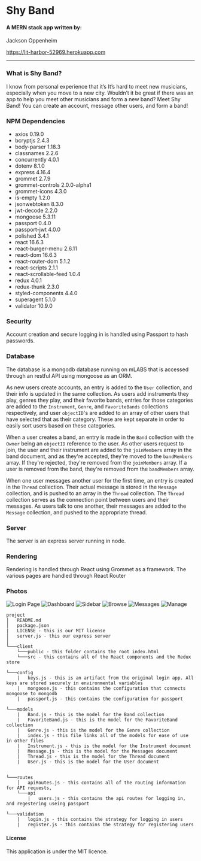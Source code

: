 # Shy Band

#### A MERN stack app written by:

Jackson Oppenheim

https://lit-harbor-52969.herokuapp.com

---

### What is Shy Band?

I know from personal experience that it’s It’s hard to meet new musicians, especially when you move to a new city. Wouldn’t it be great if there was an app to help you meet other musicians and form a new band? Meet Shy Band! You can create an account, message other users, and form a band!

### NPM Dependencies

-  axios 0.19.0
-  bcryptjs 2.4.3
-  body-parser 1.18.3
-  classnames 2.2.6
-  concurrently 4.0.1
-  dotenv 8.1.0
-  express 4.16.4
-  grommet 2.7.9
-  grommet-controls 2.0.0-alpha1
-  grommet-icons 4.3.0
-  is-empty 1.2.0
-  jsonwebtoken 8.3.0
-  jwt-decode 2.2.0
-  mongoose 5.3.11
-  passport 0.4.0
-  passport-jwt 4.0.0
-  polished 3.4.1
-  react 16.6.3
-  react-burger-menu 2.6.11
-  react-dom 16.6.3
-  react-router-dom 5.1.2
-  react-scripts 2.1.1
-  react-scrollable-feed 1.0.4
-  redux 4.0.1
-  redux-thunk 2.3.0
-  styled-components 4.4.0
-  superagent 5.1.0
-  validator 10.9.0

### Security

Account creation and secure logging in is handled using Passport to hash passwords.

### Database

The database is a mongodb database running on mLABS that is accessed through an restful API using mongoose as an ORM.

As new users create accounts, an entry is added to the `User` collection, and their info is updated in the same collection. As users add instruments they play, genres they play, and their favorite bands, entries for those categories are added to the `Instrument`, `Genre`, and `FavoriteBands` collections respectively, and user `objectID`'s are added to an array of other users that have selected that as their category. These are kept separate in order to easily sort users based on these categories.

When a user creates a band, an entry is made in the `Band` collection with the `Owner` being an `objectID` reference to the user. As other users request to join, the user and their instrument are added to the `joinMembers` array in the band document, and as they're accepted, they're moved to the `bandMembers` array. If they're rejected, they're removed from the `joinMembers` array. If a user is removed from the band, they're removed from the `bandMembers` array.

When one user messages another user for the first time, an entry is created in the `Thread` collection. Their actual message is stored in the `Message` collection, and is pushed to an array in the `Thread` collection. The `Thread` collection serves as the connection point between users and their messages. As users talk to one another, their messages are added to the `Message` collection, and pushed to the appropriate thread.

### Server

The server is an express server running in node.

### Rendering

Rendering is handled through React using Grommet as a framework. The various pages are handled through React Router

### Photos

![Login Page](./img/login.png)
![Dashboard](./img/dashboard.png)
![Sidebar](./img/sidebar.png)
![Browse](./img/browse.png)
![Messages](./img/messages.png)
![Manage](./img/manage.png)

```
project
│   README.md
│   package.json
|   LICENSE - this is our MIT license
│   server.js - this our express server
│
└───client
    └───public - this folder contains the root index.html
    └───src - this contains all of the React components and the Redux store

└───config
    |   keys.js - this is an artifact from the original login app. All keys are stored securely in environmental variables
    |   mongoose.js - this contains the configuration that connects mongoose to mongodb
    |   passport.js - this contains the configuration for passport

└───models
    |   Band.js - this is the model for the Band collection
    |   FavoriteBand.js - this is the model for the FavoriteBand collection
    |   Genre.js - this is the model for the Genre collection
    |   index.js - this file links all of the models for ease of use in other files
    |   Instrument.js - this is the model for the Instrument document
    |   Message.js - this is the model for the Messages document
    |   Thread.js - this is the model for the Thread document
    |   User.js - this is the model for the User document


└───routes
    │   apiRoutes.js - this contains all of the routing information for API requests,
    └───api
        |   users.js - this contains the api routes for logging in, and regestering useing passport

└───validation
    |   login.js - this contains the strategy for logging in users
    |   register.js - this contains the strategy for registering users

```

#### License

This application is under the MIT licence.
